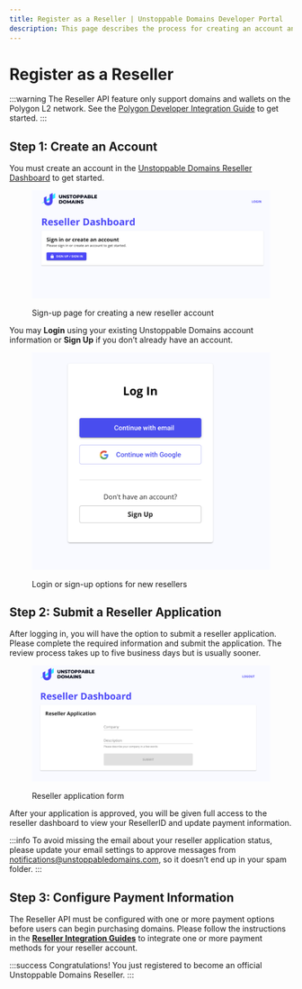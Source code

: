 ```yaml
---
title: Register as a Reseller | Unstoppable Domains Developer Portal
description: This page describes the process for creating an account and applying to become an authorized reseller for Unstoppable Domains.
---
```


# Register as a Reseller

:::warning
The Reseller API feature only support domains and wallets on the Polygon L2 network. See the [Polygon Developer Integration Guide](../polygon/polygon-migration-guide.md) to get started.
:::

## Step 1: Create an Account

You must create an account in the [Unstoppable Domains Reseller Dashboard](https://unstoppabledomains.com/resellers) to get started.

<figure>

![Sign-up page for creating a new reseller account](/images/0.png '#width=80%;')

<figcaption>Sign-up page for creating a new reseller account</figcaption>
</figure>

You may **Login** using your existing Unstoppable Domains account information or **Sign Up** if you don’t already have an account.

<figure>

![Login or sign-up options for new resellers](/images/1.png '#width=60%;')

<figcaption>Login or sign-up options for new resellers</figcaption>
</figure>

## Step 2: Submit a Reseller Application

After logging in, you will have the option to submit a reseller application. Please complete the required information and submit the application. The review process takes up to five business days but is usually sooner.

<figure>

![Reseller application form](/images/3.png '#width=80%;')

<figcaption>Reseller application form</figcaption>
</figure>

After your application is approved, you will be given full access to the reseller dashboard to view your ResellerID and update payment information.

:::info
To avoid missing the email about your reseller application status, please update your email settings to approve messages from [notifications@unstoppabledomains.com](mailto:notifications@unstoppabledomains.com), so it doesn’t end up in your spam folder.
:::

## Step 3: Configure Payment Information

The Reseller API must be configured with one or more payment options before users can begin purchasing domains. Please follow the instructions in the **[Reseller Integration Guides](reseller-pathways.md)** to integrate one or more payment methods for your reseller account.

:::success Congratulations!
You just registered to become an official Unstoppable Domains Reseller.
:::
